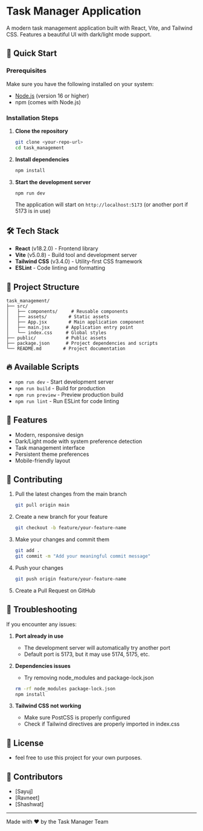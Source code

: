 # Task Manager Application

A modern task management application built with React, Vite, and Tailwind CSS. Features a beautiful UI with dark/light mode support.

## 🚀 Quick Start

### Prerequisites

Make sure you have the following installed on your system:
- [Node.js](https://nodejs.org/) (version 16 or higher)
- npm (comes with Node.js)

### Installation Steps

1. **Clone the repository**
   ```bash
   git clone <your-repo-url>
   cd task_management
   ```

2. **Install dependencies**
   ```bash
   npm install
   ```

3. **Start the development server**
   ```bash
   npm run dev
   ```
   The application will start on `http://localhost:5173` (or another port if 5173 is in use)

## 🛠️ Tech Stack

- **React** (v18.2.0) - Frontend library
- **Vite** (v5.0.8) - Build tool and development server
- **Tailwind CSS** (v3.4.0) - Utility-first CSS framework
- **ESLint** - Code linting and formatting

## 📁 Project Structure

```
task_management/
├── src/
│   ├── components/     # Reusable components
│   ├── assets/        # Static assets
│   ├── App.jsx        # Main application component
│   ├── main.jsx      # Application entry point
│   └── index.css     # Global styles
├── public/           # Public assets
├── package.json      # Project dependencies and scripts
└── README.md        # Project documentation
```

## 🔥 Available Scripts

- `npm run dev` - Start development server
- `npm run build` - Build for production
- `npm run preview` - Preview production build
- `npm run lint` - Run ESLint for code linting

## 🎨 Features

- Modern, responsive design
- Dark/Light mode with system preference detection
- Task management interface
- Persistent theme preferences
- Mobile-friendly layout

## 👥 Contributing

1. Pull the latest changes from the main branch
   ```bash
   git pull origin main
   ```

2. Create a new branch for your feature
   ```bash
   git checkout -b feature/your-feature-name
   ```

3. Make your changes and commit them
   ```bash
   git add .
   git commit -m "Add your meaningful commit message"
   ```

4. Push your changes
   ```bash
   git push origin feature/your-feature-name
   ```

5. Create a Pull Request on GitHub

## 🐛 Troubleshooting

If you encounter any issues:

1. **Port already in use**
   - The development server will automatically try another port
   - Default port is 5173, but it may use 5174, 5175, etc.

2. **Dependencies issues**
   - Try removing node_modules and package-lock.json
   ```bash
   rm -rf node_modules package-lock.json
   npm install
   ```

3. **Tailwind CSS not working**
   - Make sure PostCSS is properly configured
   - Check if Tailwind directives are properly imported in index.css

## 📝 License

- feel free to use this project for your own purposes.

## 🤝 Contributors

- [Sayuj]
- [Ravneet]
- [Shashwat]

---
Made with ❤️ by the Task Manager Team
